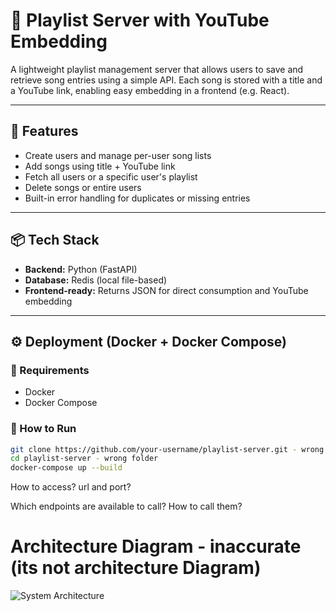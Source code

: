 # 🎵 Playlist Server with YouTube Embedding

A lightweight playlist management server that allows users to save and retrieve song entries using a simple API. Each song is stored with a title and a YouTube link, enabling easy embedding in a frontend (e.g. React).

---

## 🧩 Features

- Create users and manage per-user song lists
- Add songs using title + YouTube link
- Fetch all users or a specific user's playlist
- Delete songs or entire users
- Built-in error handling for duplicates or missing entries

---

## 📦 Tech Stack

- **Backend:** Python (FastAPI)
- **Database:** Redis (local file-based)
- **Frontend-ready:** Returns JSON for direct consumption and YouTube embedding

---

## ⚙️ Deployment (Docker + Docker Compose)

### 🐳 Requirements

- Docker
- Docker Compose

### 🚀 How to Run

```bash
git clone https://github.com/your-username/playlist-server.git - wrong url
cd playlist-server - wrong folder 
docker-compose up --build
```

How to access? url and port?

Which endpoints are available to call?
How to call them?


# Architecture Diagram - inaccurate (its not architecture Diagram)
![System Architecture](https://i.imgur.com/r5Af02k.png)